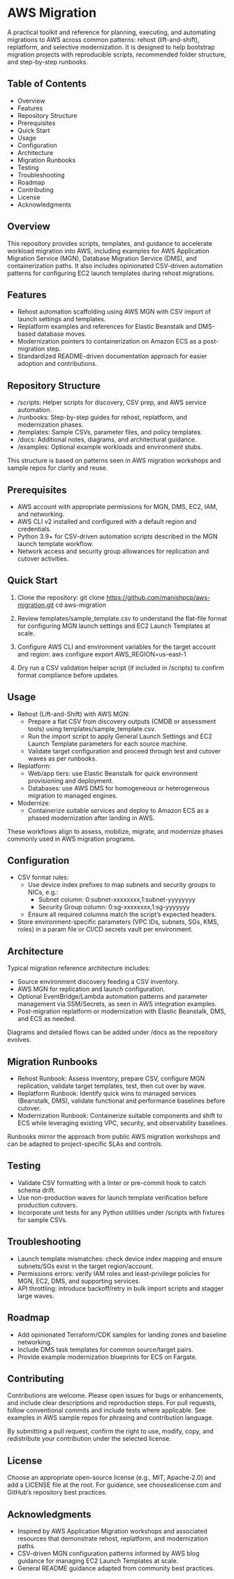 # AWS Migration

A practical toolkit and reference for planning, executing, and automating migrations to AWS across common patterns: rehost (lift-and-shift), replatform, and selective modernization. It is designed to help bootstrap migration projects with reproducible scripts, recommended folder structure, and step-by-step runbooks.

## Table of Contents

- Overview
- Features
- Repository Structure
- Prerequisites
- Quick Start
- Usage
- Configuration
- Architecture
- Migration Runbooks
- Testing
- Troubleshooting
- Roadmap
- Contributing
- License
- Acknowledgments


## Overview

This repository provides scripts, templates, and guidance to accelerate workload migration into AWS, including examples for AWS Application Migration Service (MGN), Database Migration Service (DMS), and containerization paths. It also includes opinionated CSV-driven automation patterns for configuring EC2 launch templates during rehost migrations.

## Features

- Rehost automation scaffolding using AWS MGN with CSV import of launch settings and templates.
- Replatform examples and references for Elastic Beanstalk and DMS-based database moves.
- Modernization pointers to containerization on Amazon ECS as a post-migration step.
- Standardized README-driven documentation approach for easier adoption and contributions.


## Repository Structure

- /scripts: Helper scripts for discovery, CSV prep, and AWS service automation.
- /runbooks: Step-by-step guides for rehost, replatform, and modernization phases.
- /templates: Sample CSVs, parameter files, and policy templates.
- /docs: Additional notes, diagrams, and architectural guidance.
- /examples: Optional example workloads and environment stubs.

This structure is based on patterns seen in AWS migration workshops and sample repos for clarity and reuse.

## Prerequisites

- AWS account with appropriate permissions for MGN, DMS, EC2, IAM, and networking.
- AWS CLI v2 installed and configured with a default region and credentials.
- Python 3.9+ for CSV-driven automation scripts described in the MGN launch template workflow.
- Network access and security group allowances for replication and cutover activities.


## Quick Start

1) Clone the repository:
git clone https://github.com/manishpcp/aws-migration.git
cd aws-migration

2) Review templates/sample_template.csv to understand the flat-file format for configuring MGN launch settings and EC2 Launch Templates at scale.
3) Configure AWS CLI and environment variables for the target account and region:
aws configure
export AWS_REGION=us-east-1

4) Dry run a CSV validation helper script (if included in /scripts) to confirm format compliance before updates.

## Usage

- Rehost (Lift-and-Shift) with AWS MGN:
    - Prepare a flat CSV from discovery outputs (CMDB or assessment tools) using templates/sample_template.csv.
    - Run the import script to apply General Launch Settings and EC2 Launch Template parameters for each source machine.
    - Validate target configuration and proceed through test and cutover waves as per runbooks.
- Replatform:
    - Web/app tiers: use Elastic Beanstalk for quick environment provisioning and deployment.
    - Databases: use AWS DMS for homogeneous or heterogeneous migration to managed engines.
- Modernize:
    - Containerize suitable services and deploy to Amazon ECS as a phased modernization after landing in AWS.

These workflows align to assess, mobilize, migrate, and modernize phases commonly used in AWS migration programs.

## Configuration

- CSV format rules:
    - Use device index prefixes to map subnets and security groups to NICs, e.g.:
        - Subnet column: 0:subnet-xxxxxxxx,1:subnet-yyyyyyyy
        - Security Group column: 0:sg-xxxxxxxx,1:sg-yyyyyyy
    - Ensure all required columns match the script’s expected headers.
- Store environment-specific parameters (VPC IDs, subnets, SGs, KMS, roles) in a param file or CI/CD secrets vault per environment.


## Architecture

Typical migration reference architecture includes:

- Source environment discovery feeding a CSV inventory.
- AWS MGN for replication and launch configuration.
- Optional EventBridge/Lambda automation patterns and parameter management via SSM/Secrets, as seen in AWS integration examples.
- Post-migration replatform or modernization with Elastic Beanstalk, DMS, and ECS as needed.

Diagrams and detailed flows can be added under /docs as the repository evolves.

## Migration Runbooks

- Rehost Runbook: Assess inventory, prepare CSV, configure MGN replication, validate target templates, test, then cut over by wave.
- Replatform Runbook: Identify quick wins to managed services (Beanstalk, DMS), validate functional and performance baselines before cutover.
- Modernization Runbook: Containerize suitable components and shift to ECS while leveraging existing VPC, security, and observability baselines.

Runbooks mirror the approach from public AWS migration workshops and can be adapted to project-specific SLAs and controls.

## Testing

- Validate CSV formatting with a linter or pre-commit hook to catch schema drift.
- Use non-production waves for launch template verification before production cutovers.
- Incorporate unit tests for any Python utilities under /scripts with fixtures for sample CSVs.


## Troubleshooting

- Launch template mismatches: check device index mapping and ensure subnets/SGs exist in the target region/account.
- Permissions errors: verify IAM roles and least-privilege policies for MGN, EC2, DMS, and supporting services.
- API throttling: introduce backoff/retry in bulk import scripts and stagger large waves.


## Roadmap

- Add opinionated Terraform/CDK samples for landing zones and baseline networking.
- Include DMS task templates for common source/target pairs.
- Provide example modernization blueprints for ECS on Fargate.


## Contributing

Contributions are welcome. Please open issues for bugs or enhancements, and include clear descriptions and reproduction steps. For pull requests, follow conventional commits and include tests where applicable. See examples in AWS sample repos for phrasing and contribution language.

By submitting a pull request, confirm the right to use, modify, copy, and redistribute your contribution under the selected license.

## License

Choose an appropriate open-source license (e.g., MIT, Apache-2.0) and add a LICENSE file at the root. For guidance, see choosealicense.com and GitHub’s repository best practices.

## Acknowledgments

- Inspired by AWS Application Migration workshops and associated resources that demonstrate rehost, replatform, and modernization paths.
- CSV-driven MGN configuration patterns informed by AWS blog guidance for managing EC2 Launch Templates at scale.
- General README guidance adapted from community best practices.




